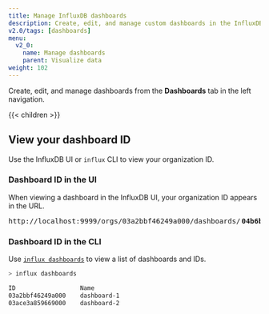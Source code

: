 ```yaml
---
title: Manage InfluxDB dashboards
description: Create, edit, and manage custom dashboards in the InfluxDB user interface (UI).
v2.0/tags: [dashboards]
menu:
  v2_0:
    name: Manage dashboards
    parent: Visualize data
weight: 102
---
```


Create, edit, and manage dashboards from the **Dashboards** tab in the left navigation.

{{< children >}}

## View your dashboard ID
Use the InfluxDB UI or `influx` CLI to view your organization ID.

### Dashboard ID in the UI

When viewing a dashboard in the InfluxDB UI, your organization ID appears in the URL.


<pre class="highlight">
http://localhost:9999/orgs/03a2bbf46249a000/dashboards/<span class="bp" style="font-weight:bold;margin:0 .15rem">04b6b15034cc000</span>/...
</pre>


### Dashboard ID in the CLI
Use [`influx dashboards`](/v2.0/reference/cli/influx/dashboards/) to view a list of dashboards and IDs.

```sh
> influx dashboards

ID                  Name
03a2bbf46249a000    dashboard-1
03ace3a859669000    dashboard-2
```
